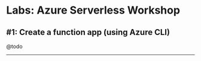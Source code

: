 # Labs: Azure Serverless Workshop

## #1: Create a function app (using Azure CLI)

@todo

-----

## 